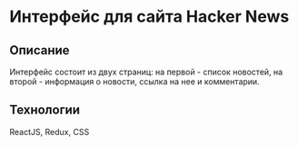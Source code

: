 # Интерфейс для сайта Hacker News

## Описание
Интерфейс состоит из двух страниц: на первой - список новостей, на второй - информация о новости, ссылка на нее и комментарии.

## Технологии
ReactJS, Redux, CSS

